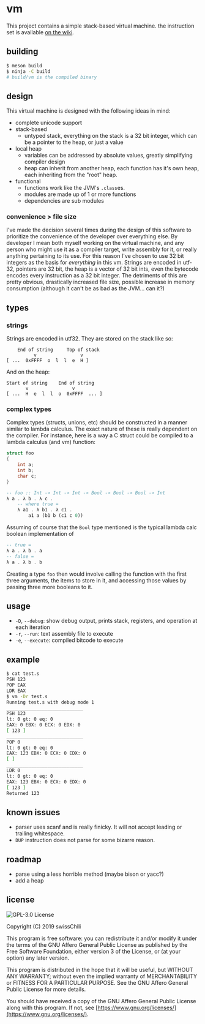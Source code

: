 # vm

This project contains a simple stack-based virtual machine. the instruction set
is available [on the wiki](https://github.com/swissChili/vm/wiki/Instructions).


## building

```sh
$ meson build
$ ninja -C build
# build/vm is the compiled binary
```

## design

This virtual machine is designed with the following ideas in mind:

- complete unicode support
- stack-based
  - untyped stack, everything on the stack is a 32 bit integer, which can be a
    pointer to the heap, or just a value
- local heap
  - variables can be addressed by absolute values, greatly simplifying compiler
    design
  - heap can inherit from another heap, each function has it's own heap, each
    inheriting from the "root" heap.
- functional
  - functions work like the JVM's `.class`es. 
  - modules are made up of 1 or more functions
  - dependencies are sub modules

### convenience > file size

I've made the decision several times during the design of this software to
prioritize the convenience of the developer over everything else. By developer
I mean both myself working on the virtual machine, and any person who might use
it as a compiler target, write assembly for it, or really anything pertaining
to its use. For this reason I've chosen to use 32 bit integers as the basis for
*everything* in this vm. Strings are encoded in utf-32, pointers are 32 bit,
the heap is a vector of 32 bit ints, even the bytecode encodes every instruction
as a 32 bit integer. The detriments of this are pretty obvious, drastically
increased file size, possible increase in memory consumption (although it can't
be as bad as the JVM... can it?)

## types

### strings

Strings are encoded in utf32. They are stored on the stack like so:

```
    End of string     Top of stack
          v                v
[ ...  0xFFFF  o  l  l  e  H ]
```

And on the heap:

```
Start of string    End of string
       v                v
[ ...  H  e  l  l  o  0xFFFF  ... ]
```

### complex types

Complex types (structs, unions, etc) should be constructed in a manner similar
to lambda calculus. The exact nature of these is really dependent on the compiler.
For instance, here is a way a C struct could be compiled to a lambda calculus
(and vm) function:

```c
struct foo
{
    int a;
    int b;
    char c;
}
```

```hs
-- foo :: Int -> Int -> Int -> Bool -> Bool -> Bool -> Int
λ a . λ b . λ c .
    -- where true = 
    λ a1 . λ b1 . λ c1 .
        a1 a (b1 b (c1 c 0))
```

Assuming of course that the `Bool` type mentioned is the typical lambda calc
boolean implementation of

```hs
-- true = 
λ a . λ b . a
-- false =
λ a . λ b . b
```

Creating a type `foo` then would involve calling the function with the first
three arguments, the items to store in it, and accessing those values
by passing three more booleans to it.

## usage

- `-D`, `--debug`: show debug output, prints stack, registers, and operation at
  each iteration
- `-r`, `--run`: text assembly file to execute
- `-e`, `--execute`: compiled bitcode to execute

## example

```sh
$ cat test.s
PSH 123
POP EAX
LDR EAX
$ vm -Dr test.s
Running test.s with debug mode 1
____________________________
PSH 123
lt: 0 gt: 0 eq: 0
EAX: 0 EBX: 0 ECX: 0 EDX: 0
[ 123 ]
____________________________
POP 0
lt: 0 gt: 0 eq: 0
EAX: 123 EBX: 0 ECX: 0 EDX: 0
[ ]
____________________________
LDR 0
lt: 0 gt: 0 eq: 0
EAX: 123 EBX: 0 ECX: 0 EDX: 0
[ 123 ]
Returned 123
```

## known issues

- parser uses scanf and is really finicky. It will not accept leading or
  trailing whitespace.
- `DUP` instruction does not parse for some bizarre reason.

## roadmap

- parse using a less horrible method (maybe bison or yacc?)
- add a heap

## license

![GPL-3.0 License](https://www.gnu.org/graphics/gplv3-127x51.png)

Copyright (C) 2019  swissChili

This program is free software: you can redistribute it and/or modify
it under the terms of the GNU Affero General Public License as published
by the Free Software Foundation, either version 3 of the License, or
(at your option) any later version.

This program is distributed in the hope that it will be useful,
but WITHOUT ANY WARRANTY; without even the implied warranty of
MERCHANTABILITY or FITNESS FOR A PARTICULAR PURPOSE. See the
GNU Affero General Public License for more details.

You should have received a copy of the GNU Affero General Public License
along with this program. If not, see
[https://www.gnu.org/licenses/](https://www.gnu.org/licenses/).



